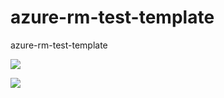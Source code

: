 # azure-rm-test-template
azure-rm-test-template

<a href="https://portal.azure.com/#create/Microsoft.Template/uri/https://github.com/shigill-testprojects-one/azure-rm-test-template/blob/master/AzureResourceGroup1/azuredeploy.json"
target="_blank">
<img src="https://camo.githubusercontent.com/9285dd3998997a0835869065bb15e5d500475034/687474703a2f2f617a7572656465706c6f792e6e65742f6465706c6f79627574746f6e2e706e67" />
</a>

<a href="http://armviz.io/#/?load=https://github.com/shigill-testprojects-one/azure-rm-test-template/blob/master/AzureResourceGroup1/azuredeploy.json" target="_blank">
    <img src="http://armviz.io/visualizebutton.png"/>
</a>

